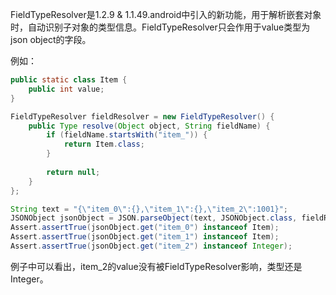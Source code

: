 FieldTypeResolver是1.2.9 & 1.1.49.android中引入的新功能，用于解析嵌套对象时，自动识别子对象的类型信息。FieldTypeResolver只会作用于value类型为json object的字段。

例如：

```java
public static class Item {
    public int value;
}

FieldTypeResolver fieldResolver = new FieldTypeResolver() {
    public Type resolve(Object object, String fieldName) {
        if (fieldName.startsWith("item_")) {
            return Item.class;
        }
        
        return null;
    }
};

String text = "{\"item_0\":{},\"item_1\":{},\"item_2\":1001}";
JSONObject jsonObject = JSON.parseObject(text, JSONObject.class, fieldResolver);
Assert.assertTrue(jsonObject.get("item_0") instanceof Item);
Assert.assertTrue(jsonObject.get("item_1") instanceof Item);
Assert.assertTrue(jsonObject.get("item_2") instanceof Integer);
```
例子中可以看出，item_2的value没有被FieldTypeResolver影响，类型还是Integer。